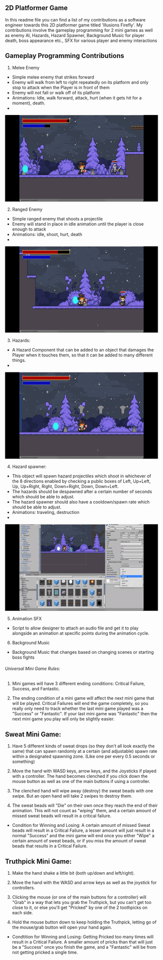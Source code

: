 ## 2D Platformer Game

In this readme file you can find a list of my contributions as a software engineer towards this 2D platformer game titled 'Illusions Firefly'. My contributions involve the gameplay programming for 2 mini games as well as enemy AI, Hazards, Hazard Spawner, Background Music for player death, boss appearance etc., SFX for various player and enemy interactions

## Gameplay Programming Contributions

1. Melee Enemy
- Simple melee enemy that strikes forward
- Enemy will walk from left to right repeatedly on its platform and only stop to attack when the Player is in front of them
- Enemy will not fall or walk off of its platform
- Animations: Idle, walk forward, attack, hurt (when it gets hit for a moment), death.
- 
![plot](./melee_enemy.gif)

2. Ranged Enemy
- Simple ranged enemy that shoots a projectile
- Enemy will stand in place in idle animation until the player is close enough to attack
- Animations: idle, shoot, hurt, death
- 
![plot](./ranged_enemy.gif)

3. Hazards:
- A Hazard Component that can be added to an object that damages the Player when it touches them, so that it can be added to many
different things.
- 
![plot](./hazards.gif)

4. Hazard spawner:
- This object will spawn hazard projectiles which shoot in whichever of the 8 directions enabled by checking a public boxes of Left, Up+Left, Up,
Up+Right, Right, Down+Right, Down, Down+Left.
 - The hazards should be despawned after a certain number of seconds which should be able to adjust.
 - The hazard spawner should also have a cooldown/spawn rate which should be able to adjust.
- Animations: traveling, destruction
- 
![plot](./hazard_spawner.gif)


5. Animation SFX
- Script to allow designer to attach an audio file and get it to play alongside an animation at specific points during the animation cycle.

6. Background Music
- Background Music that changes based on changing scenes or starting boss fights

###### Universal Mini Game Rules:

1. Mini games will have 3 different ending conditions: 
Critical Failure, Success, and Fantastic.

2. The ending condition of a mini game will affect the next mini game that will be played. Critical Failures will end the game completely, so you really only need to track whether the last mini game played was a "Success" or "Fantastic".
If your last mini game was "Fantastic" then the next mini game you play
will only be slightly easier.


## Sweat Mini Game:

1. Have 5 different kinds of sweat drops
(so they don't all look exactly the same)
that can spawn randomly at a certain (and adjustable)
spawn rate within a designated spawning zone.
(Like one per every 0.5 seconds or something)

2. Move the hand with WASD keys, arrow keys,
and the Joysticks if played with a controller.
The hand becomes clenched if you click down the mouse button
as well as one of the main buttons if using a controller.

3. The clenched hand will wipe away (destroy) the sweat beads with one swipe.
But an open hand will take 2 swipes to destroy them.

4. The sweat beads will "Die" on their own once they reach the end of their animation. This will not count as "wiping" them, and a certain amount of missed sweat beads will result in a critical failure.

- Condition for Winning and Losing:
A certain amount of missed Sweat beads will result in a Critical Failure,
a lesser amount will just result in a normal "Success"
and the mini game will end once you either "Wipe" a certain amount of sweat beads,
or if you miss the amount of sweat beads that results in a Critical Failure.


## Truthpick Mini Game:

1. Make the hand shake a little bit (both up/down and left/right).

2. Move the hand with the WASD and arrow keys as well as the joystick for controllers.

3. Clicking the mouse (or one of the main buttons for a controller)
will "Grab" in a way that lets you grab the Truthpick,
but you can't get too close to it, or else you'll get "Pricked"
by one of the 2 toothpicks on each side.

4. Hold the mouse button down to keep holding the Truthpick,
letting go of the mouse/grab button will open your hand again.

- Condtition for Winning and Losing:
Getting Pricked too many times will result in a Critical Failure.
A smaller amount of pricks than that will just be a "Success"
once you finish the game, and a "Fantastic" will be from not getting pricked a single time.
